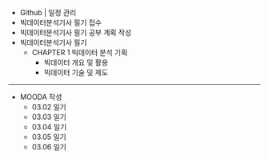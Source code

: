- Github | 일정 관리
- 빅데이터분석기사 필기 접수
- 빅데이터분석기사 필기 공부 계획 작성
- 빅데이터분석기사 필기
  - CHAPTER 1 빅데이터 분석 기획
    - 빅데이터 개요 및 활용
    - 빅데이터 기술 및 제도
---
- MOODA 작성
  - 03.02 일기
  - 03.03 일기  
  - 03.04 일기
  - 03.05 일기
  - 03.06 일기
